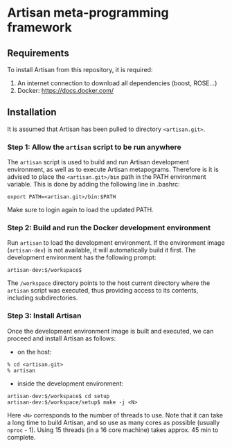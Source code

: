 # Artisan meta-programming framework

## Requirements

To install Artisan from this repository, it is required:
1. An internet connection to download all dependencies (boost, ROSE...)
1. Docker: https://docs.docker.com/

## Installation

It is assumed that Artisan has been pulled to directory ```<artisan.git>```.

### Step 1: Allow the ```artisan``` script to be run anywhere

The ```artisan``` script is used to build and run Artisan development environment, as well as to execute Artisan metapograms. Therefore is it is advised to place the ```<artisan.git>/bin``` path in the PATH environment variable. This is done by adding the following line in .bashrc:

```
export PATH=<artisan.git>/bin:$PATH
```

Make sure to login again to load the updated PATH.

### Step 2: Build and run the Docker development environment 

Run ```artisan``` to load the development environment. If the environment image (```artisan-dev```) is not available, it will automatically build it first. The development environment has the following prompt:

```
artisan-dev:$/workspace$
```

The ```/workspace``` directory points to the host current directory where the ```artisan``` script was executed, thus providing access to its contents, including subdirectories. 

### Step 3: Install Artisan

Once the development environment image is built and executed, we can proceed and install Artisan as follows:


* on the host: 
```
% cd <artisan.git>
% artisan
```
* inside the development environment:
```
artisan-dev:$/workspace$ cd setup
artisan-dev:$/workspace/setup$ make -j <N>
```
Here ```<N>``` corresponds to the number of threads to use. Note that it can take a long time to build Artisan, and so use as many cores as possible (usually ```nproc``` - 1). Using 15 threads (in a 16 core machine) takes approx. 45 min to complete.







